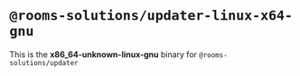 # `@rooms-solutions/updater-linux-x64-gnu`

This is the **x86_64-unknown-linux-gnu** binary for `@rooms-solutions/updater`
